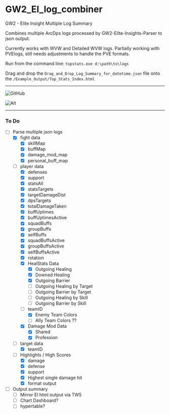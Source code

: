 # GW2_EI_log_combiner
GW2 - Elite Insight Multiple Log Summary

Combines multiple ArcDps logs processed by GW2-Elite-Insights-Parser to json output.


Currently works with WVW and Detailed WVW logs. Partially working with PVElogs, still needs adjustments to handle the PVE formats.

Run from the command line: `topstats.exe d:\path\to\logs`

Drag and drop the `Drag_and_Drop_Log_Summary_for_datetime.json` file onto the `/Example_Output/Top_Stats_Index.html`

---

![GitHub](https://img.shields.io/github/license/Drevarr/GW2_EI_log_combiner)


![Alt](https://repobeats.axiom.co/api/embed/d07727b06a0bcacb7692ccd3c30bd9cfdb2394f7.svg "Repobeats analytics image")

---

### To Do
- [ ] Parse multiple json logs
   - [x] fight data
      - [x] skillMap
      - [x] buffMap
      - [x] damage_mod_map
      - [X] personal_buff_map
   - [ ] player data
      - [x] defenses
      - [x] support
      - [x] statsAll
      - [x] statsTargets
      - [x] targetDamageDist
      - [x] dpsTargets
      - [x] totalDamageTaken
      - [x] buffUptimes
      - [x] buffUptimesActive
      - [x] squadBuffs
      - [x] groupBuffs
      - [x] selfBuffs
      - [x] squadBuffsActive
      - [x] groupBuffsActive
      - [x] selfBuffsActive
      - [X] rotation
      - [x] HealStats Data
         - [x] Outgoing Healing
         - [x] Downed Healing
         - [x] Outgoing Barrier
         - [ ] Outgoing Healing by Target
         - [ ] Outgoing Barrier by Target
         - [ ] Outgoing Healing by Skill
         - [ ] Outgoing Barrier by Skill
      - [ ] teamID
         - [x] Enemy Team Colors
         - [ ] Ally Team Colors ??
      - [X] Damage Mod Data         
         - [X] Shared
         - [X] Profession  
   - [ ] target data
      - [X] teamID
   - [ ] Highlights / High Scores
      - [x] damage
      - [x] defense
      - [x] support
      - [x] Highest single damage hit
      - [x] format output
- [ ] Output summary
   - [ ] Mirror EI html output via TW5
   - [ ] Chart Dashboard?
   - [ ] hypertable?
